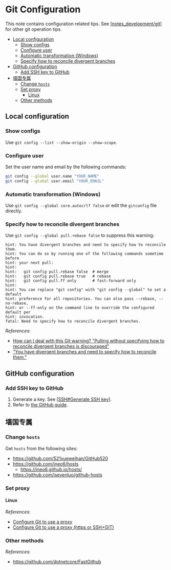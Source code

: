 # Git Configuration

This note contains configuration related tips. See [[notes_development/git]] for other git operation tips.

- [Local configuration](#local-configuration)
  - [Show configs](#show-configs)
  - [Configure user](#configure-user)
  - [Automatic transformation (Windows)](#automatic-transformation-windows)
  - [Specify how to reconcile divergent branches](#specify-how-to-reconcile-divergent-branches)
- [GitHub configuration](#github-configuration)
  - [Add SSH key to GitHub](#add-ssh-key-to-github)
- [墙国专属](#墙国专属)
  - [Change `hosts`](#change-hosts)
  - [Set proxy](#set-proxy)
    - [Linux](#linux)
  - [Other methods](#other-methods)

## Local configuration

### Show configs

Use `git config --list --show-origin --show-scope`.

### Configure user

Set the user name and email by the following commands:

```bash
git config --global user.name "YOUR_NAME"
git config --global user.email "YOUR_EMAIL"
```

### Automatic transformation (Windows)

Use `git config --global core.autocrlf false` or edit the `gitconfig` file directly.

### Specify how to reconcile divergent branches

Use `git config --global pull.rebase false` to suppress this warning:

```log
hint: You have divergent branches and need to specify how to reconcile them.
hint: You can do so by running one of the following commands sometime before
hint: your next pull:
hint:
hint:   git config pull.rebase false  # merge
hint:   git config pull.rebase true   # rebase
hint:   git config pull.ff only       # fast-forward only
hint:
hint: You can replace "git config" with "git config --global" to set a default
hint: preference for all repositories. You can also pass --rebase, --no-rebase,
hint: or --ff-only on the command line to override the configured default per
hint: invocation.
fatal: Need to specify how to reconcile divergent branches.
```

*References*:

- [How can I deal with this Git warning? "Pulling without specifying how to reconcile divergent branches is discouraged"](https://stackoverflow.com/questions/62653114/how-can-i-deal-with-this-git-warning-pulling-without-specifying-how-to-reconci)
- ["You have divergent branches and need to specify how to reconcile them."](https://github.com/desktop/desktop/issues/14431#issuecomment-1106634672)

## GitHub configuration

### Add SSH key to GitHub

1. Generate a key. See [[SSH#Generate SSH key]].
2. Refer to [the GitHub guide](https://docs.github.com/en/authentication/connecting-to-github-with-ssh/adding-a-new-ssh-key-to-your-github-account).

## 墙国专属

### Change `hosts`

Get `hosts` from the following sites:

- https://github.com/521xueweihan/GitHub520
- https://github.com/ineo6/hosts
  - https://ineo6.github.io/hosts/
- https://github.com/isevenluo/github-hosts

### Set proxy

#### Linux

*References*:

- [Configure Git to use a proxy](https://gist.github.com/evantoli/f8c23a37eb3558ab8765)
- [Configure Git to use a proxy (https or SSH+GIT)](https://gist.github.com/ozbillwang/005bd1dfc597a2f3a00148834ad3e551)

### Other methods

*References*:

- https://github.com/dotnetcore/FastGithub

[//begin]: # "Autogenerated link references for markdown compatibility"
[notes_development/git]: ../../notes_development/git.md "Git Tips"
[SSH#Generate SSH key]: remote/SSH.md "SSH Usage"
[//end]: # "Autogenerated link references"
